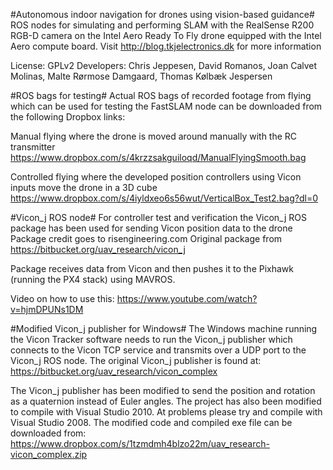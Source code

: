 #Autonomous indoor navigation for drones using vision-based guidance#
ROS nodes for simulating and performing SLAM with the RealSense R200 RGB-D camera on the Intel Aero Ready To Fly drone equipped with the Intel Aero compute board.
Visit http://blog.tkjelectronics.dk for more information

License: GPLv2
Developers: Chris Jeppesen, David Romanos, Joan Calvet Molinas, Malte Rørmose Damgaard, Thomas Kølbæk Jespersen


#ROS bags for testing#
Actual ROS bags of recorded footage from flying which can be used for testing the FastSLAM node can be downloaded from the following Dropbox links:

Manual flying where the drone is moved around manually with the RC transmitter
https://www.dropbox.com/s/4krzzsakguiloqd/ManualFlyingSmooth.bag

Controlled flying where the developed position controllers using Vicon inputs move the drone in a 3D cube
https://www.dropbox.com/s/4iyldxeo6s56wut/VerticalBox_Test2.bag?dl=0


#Vicon_j ROS node#
For controller test and verification the Vicon_j ROS package has been used for sending Vicon position data to the drone
Package credit goes to risengineering.com
Original package from https://bitbucket.org/uav_research/vicon_j

Package receives data from Vicon and then pushes it to the Pixhawk (running the PX4 stack) using MAVROS.

Video on how to use this: https://www.youtube.com/watch?v=hjmDPUNs1DM


#Modified Vicon_j publisher for Windows#
The Windows machine running the Vicon Tracker software needs to run the Vicon_j publisher which connects to the Vicon TCP service and transmits over a UDP port to the Vicon_j ROS node.
The original Vicon_j publisher is found at: https://bitbucket.org/uav_research/vicon_complex

The Vicon_j publisher has been modified to send the position and rotation as a quaternion instead of Euler angles.
The project has also been modified to compile with Visual Studio 2010. At problems please try and compile with Visual Studio 2008.
The modified code and compiled exe file can be downloaded from: https://www.dropbox.com/s/1tzmdmh4blzo22m/uav_research-vicon_complex.zip
